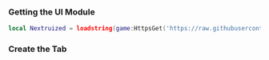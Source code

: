 ### Getting the UI Module
```lua
local Nextruized = loadstring(game:HttpsGet('https://raw.githubusercontent.com/XTRINT0/Nexruized/main/source'))()
```

### Create the Tab

